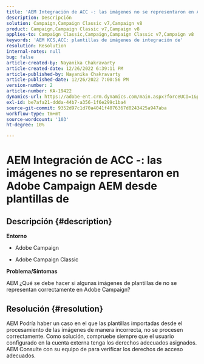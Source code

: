 ```yaml
---
title: 'AEM Integración de ACC -: las imágenes no se representaron en Adobe Campaign AEM desde plantillas de'
description: Descripción
solution: Campaign,Campaign Classic v7,Campaign v8
product: Campaign,Campaign Classic v7,Campaign v8
applies-to: Campaign Classic,Campaign,Campaign Classic v7,Campaign v8
keywords: 'AEM KCS,ACC: plantillas de imágenes de integración de'
resolution: Resolution
internal-notes: null
bug: false
article-created-by: Nayanika Chakravarty
article-created-date: 12/26/2022 6:39:11 PM
article-published-by: Nayanika Chakravarty
article-published-date: 12/26/2022 7:00:56 PM
version-number: 2
article-number: KA-19422
dynamics-url: https://adobe-ent.crm.dynamics.com/main.aspx?forceUCI=1&pagetype=entityrecord&etn=knowledgearticle&id=80e87c93-4c85-ed11-81ac-6045bd006b4b
exl-id: be7afa21-ddda-44b7-a356-1f6e299c1ba4
source-git-commit: 9352d97c1d70a4041f4076367d0243425a947aba
workflow-type: tm+mt
source-wordcount: '103'
ht-degree: 10%

---
```


# AEM Integración de ACC -: las imágenes no se representaron en Adobe Campaign AEM desde plantillas de

## Descripción {#description}


<b>Entorno</b>

- Adobe Campaign

- Adobe Campaign Classic

<b>Problema/Síntomas</b>

AEM ¿Qué se debe hacer si algunas imágenes de plantillas de no se representan correctamente en Adobe Campaign?


## Resolución {#resolution}


AEM Podría haber un caso en el que las plantillas importadas desde el procesamiento de las imágenes de manera incorrecta, no se procesen correctamente. Como solución, compruebe siempre que el usuario configurado en la cuenta externa tenga los derechos adecuados asignados. AEM Consulte con su equipo de para verificar los derechos de acceso adecuados.
